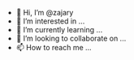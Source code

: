 - 👋 Hi, I’m @zajary
- 👀 I’m interested in ...
- 🌱 I’m currently learning ...
- 💞️ I’m looking to collaborate on ...
- 📫 How to reach me ...

<!---
zajary/zajary is a ✨ special ✨ repository because its `README.md` (this file) appears on your GitHub profile.
You can click the Preview link to take a look at your changes.
--->
